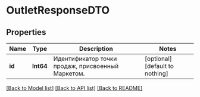 # OutletResponseDTO


## Properties
Name | Type | Description | Notes
------------ | ------------- | ------------- | -------------
**id** | **Int64** | Идентификатор точки продаж, присвоенный Маркетом. | [optional] [default to nothing]


[[Back to Model list]](../README.md#models) [[Back to API list]](../README.md#api-endpoints) [[Back to README]](../README.md)


